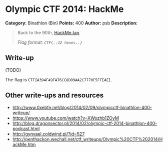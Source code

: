 # Olympic CTF 2014: HackMe

**Category:** Binathlon (Bin)
**Points:** 400
**Author:** psb
**Description:**

> Back to the 90th, [HackMe.tap](HackMe.tap).
>
> _Flag format: `CTF{..32 hexes..}`_

## Write-up

(TODO)

The flag is `CTF{A394F49FA76CC8D09AA2C7770F5FFEAE}`.

## Other write-ups and resources

* <http://www.0xebfe.net/blog/2014/02/09/olympicctf-binathlon-400-writeup/>
* <https://www.youtube.com/watch?v=XWozhb1ZOyM>
* <http://blog.dragonsector.pl/2014/02/olympic-ctf-2014-binathlon-400-podcast.html>
* <http://gynvael.coldwind.pl/?id=527>
* <http://penthackon.wechall.net/ctf_writeups/Olympic%20CTF%202014/HackMe.htm>
